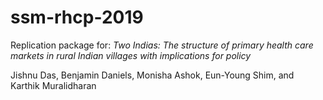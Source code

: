 # ssm-rhcp-2019

Replication package for: _Two Indias: The structure of primary health care markets in rural Indian villages with implications for policy_

Jishnu Das, Benjamin Daniels, Monisha Ashok, Eun-Young Shim, and Karthik Muralidharan
